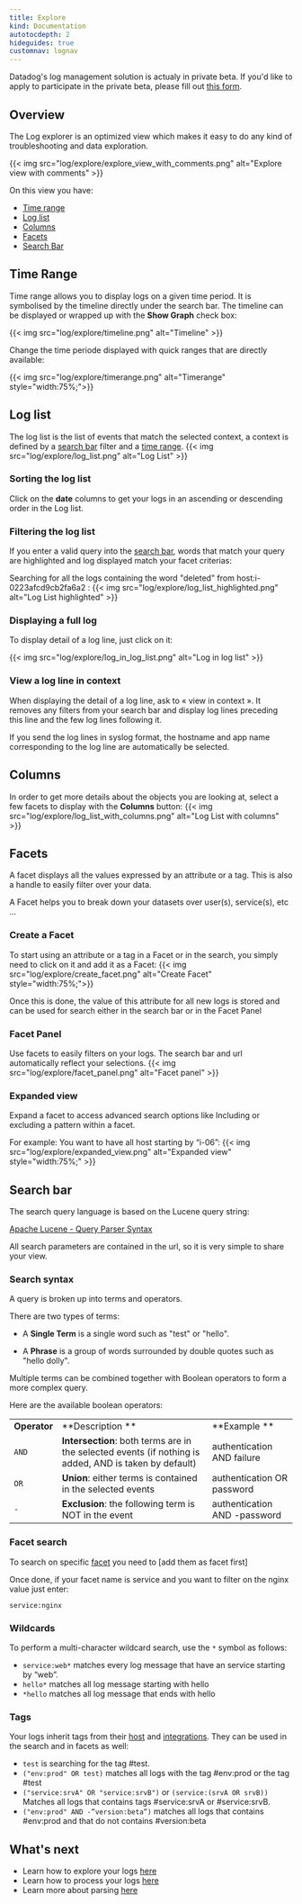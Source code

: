 ```yaml
---
title: Explore
kind: Documentation
autotocdepth: 2
hideguides: true
customnav: lognav
---
```

<div class="alert alert-info">
Datadog's log management solution is actualy in private beta. If you'd like to apply to participate in the private beta, please fill out <a href="https://www.datadoghq.com/log-management/">this form</a>.
</div>

## Overview 

The Log explorer is an optimized view which makes it easy to do any kind of troubleshooting and data exploration.

{{< img src="log/explore/explore_view_with_comments.png" alt="Explore view with comments" >}}

On this view you have:

* [Time range](#time-range)
* [Log list](#log-list)
* [Columns](#columns)
* [Facets](#facets)
* [Search Bar](#search-bar)

## Time Range
Time range allows you to display logs on a given time period. It is symbolised by the timeline directly under the search bar. The timeline can be displayed or wrapped up with the **Show Graph** check box:

{{< img src="log/explore/timeline.png" alt="Timeline" >}}

Change the time periode displayed with quick ranges that are directly available:

{{< img src="log/explore/timerange.png" alt="Timerange" style="width:75%;">}}

## Log list
The log list is the list of events that match the selected context, a context is defined by a [search bar](#search-bar) filter and a [time range](#time-range).
{{< img src="log/explore/log_list.png" alt="Log List" >}}

### Sorting the log list

Click on the **date** columns to get your logs in an ascending or descending order in the Log list.

### Filtering the log list
If you enter a valid query into the [search bar](#search-bar),  words that match your query are highlighted and log displayed match your facet criterias:

Searching for all the logs containing the word "deleted" from host:i-0223afcd9cb2fa6a2 : 
{{< img src="log/explore/log_list_highlighted.png" alt="Log List highlighted" >}}

### Displaying a full log
To display detail of a log line, just click on it:

{{< img src="log/explore/log_in_log_list.png" alt="Log in log list" >}}

### View a log line in context
When displaying the detail of a log line, ask to « view in context ». 
It removes any filters from your search bar and display log lines preceding this line and the few log lines following it.

If you send the log lines in syslog format, the hostname and app name corresponding to the log line are automatically be selected.

## Columns
In order to get more details about the objects you are looking at, select a few facets to display with the **Columns** button:
{{< img src="log/explore/log_list_with_columns.png" alt="Log List with columns" >}}

## Facets 

A facet displays all the values expressed by an attribute or a tag. This is also a handle to easily filter over your data.

A Facet helps you to break down your datasets over user(s), service(s), etc ...

### Create a Facet

To start using an attribute or a tag in a Facet or in the search, you simply need to click on it and add it as a Facet:
{{< img src="log/explore/create_facet.png" alt="Create Facet" style="width:75%;">}}

Once this is done, the value of this attribute for all new logs is  stored and can be used for search either in the search bar or in the Facet Panel

### Facet Panel

Use facets to easily filters on your logs. The search bar and url automatically reflect your selections.
{{< img src="log/explore/facet_panel.png" alt="Facet panel" >}}

### Expanded view

Expand a facet to access advanced search options like 
Including or excluding a pattern within a facet.

For example: You want to have all host starting by “i-06”: 
{{< img src="log/explore/expanded_view.png" alt="Expanded view" style="width:75%;" >}}

## Search bar

The search query language is based on the Lucene query string:

[Apache Lucene - Query Parser Syntax](http://lucene.apache.org/core/2_9_4/queryparsersyntax.html)

All search parameters are contained in the url, so it is very simple to share your view.

### Search syntax
A query is broken up into terms and operators.

There are two types of terms:

* A **Single Term** is a single word such as "test" or "hello".

* A **Phrase** is a group of words surrounded by double quotes such as "hello dolly".

Multiple terms can be combined together with Boolean operators to form a more complex query.

Here are the available boolean operators:

||||
|:----|:----|:----|
| **Operator** | **Description ** | **Example **|
| `AND` | **Intersection**: both terms are in the selected events (if nothing is added, AND is taken by default) | authentication AND failure |
| `OR` | **Union**: either terms is contained in the selected events| authentication OR password|
| `-` | **Exclusion**: the following term is NOT in the event |authentication AND -password|

### Facet search 
To search on specific [facet](#facets) you need to [add them as facet first] 

Once done, if your facet name is service and you want to filter on the nginx value just enter: 

`service:nginx`

### Wildcards
To perform a multi-character wildcard search, use the `*` symbol as follows:

* `service:web*`  matches every log message that have an service starting by “web”.
* `hello*` matches all log message starting with hello
* `*hello` matches all log message that ends with hello

### Tags

Your logs inherit tags from their [host](https://docs.datadoghq.com/hostnames/) and [integrations](https://docs.datadoghq.com/integrations/). 
They can be used in the search and in facets as well:

* `test` is searching for the tag #test.
* `("env:prod" OR test)` matches all logs with the tag #env:prod or the tag #test 
* `("service:srvA" OR "service:srvB")` or `(service:(srvA OR srvB))` Matches all logs that contains tags #service:srvA or #service:srvB.
* `("env:prod" AND -”version:beta”)` matches all logs that contains #env:prod and that do not contains #version:beta

## What's next

* Learn how to explore your logs [here](/log/explore)
* Learn how to process your logs [here](/log/processing)
* Learn more about parsing [here](/log/parsing)
